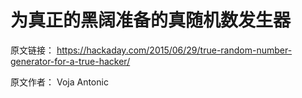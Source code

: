 # 为真正的黑阔准备的真随机数发生器

原文链接： https://hackaday.com/2015/06/29/true-random-number-generator-for-a-true-hacker/

原文作者： Voja Antonic

